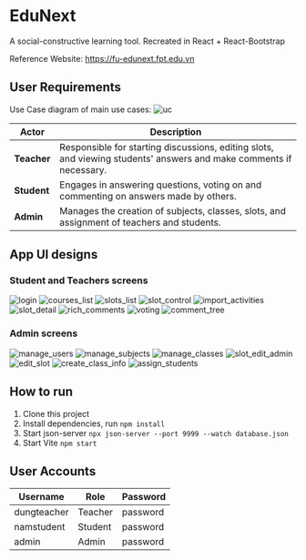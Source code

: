 # EduNext
A social-constructive learning tool.
Recreated in React + React-Bootstrap

Reference Website: https://fu-edunext.fpt.edu.vn

## User Requirements
Use Case diagram of main use cases:
![uc](https://github.com/user-attachments/assets/8dc9b33c-3da2-464e-823d-9d1e2e0b5a59)

| **Actor**  | **Description**                                                                |
|------------|--------------------------------------------------------------------------------|
| **Teacher**| Responsible for starting discussions, editing slots, and viewing students' answers and make comments if necessary. |
| **Student**| Engages in answering questions, voting on and commenting on answers made by others. |
| **Admin**  | Manages the creation of subjects, classes, slots, and assignment of teachers and students. |


## App UI designs
### Student and Teachers screens
![login](https://github.com/user-attachments/assets/df71cdb8-a028-4fc9-a837-9807fd6fda83)
![courses_list](https://github.com/user-attachments/assets/ca194108-77d0-4320-9105-c8a7a9044f74)
![slots_list](https://github.com/user-attachments/assets/63e524c7-4370-4f3f-9203-25eb1e005d1f)
![slot_control](https://github.com/user-attachments/assets/87935f8f-04ef-4c7b-a410-e3d69fbca584)
![import_activities](https://github.com/user-attachments/assets/113e4384-11d6-4f2c-97a7-2a93472fccd9)
![slot_detail](https://github.com/user-attachments/assets/400b7d57-ad21-4603-90d4-5986817931a5)
![rich_comments](https://github.com/user-attachments/assets/ae7a0801-6299-4529-808e-2afd4b46fbee)
![voting](https://github.com/user-attachments/assets/28b7c28f-be00-4c01-9031-c0d40f55fd1f)
![comment_tree](https://github.com/user-attachments/assets/7f9e2a9e-e017-4305-9f2f-a14e4f056922)
### Admin screens


![manage_users](https://github.com/user-attachments/assets/583814a3-2be3-4ed9-8845-bd15dd60d74e)
![manage_subjects](https://github.com/user-attachments/assets/af4c29d3-652f-4f97-b42b-65f3656b4a16)
![manage_classes](https://github.com/user-attachments/assets/2554d38b-4529-433b-a01b-224ead8fbb19)
![slot_edit_admin](https://github.com/user-attachments/assets/46e2ecfa-5353-4341-a766-e314f51eb21d)
![edit_slot](https://github.com/user-attachments/assets/10241712-f8d9-43dd-bdeb-0d8c1ec8e76e)
![create_class_info](https://github.com/user-attachments/assets/bf94bde7-9ef2-42f3-9f07-411816b12d93)
![assign_students](https://github.com/user-attachments/assets/db3b3000-52b6-45eb-82db-9a8ccb243715)

## How to run 
1. Clone this project
2. Install dependencies, run ```npm install```
3. Start json-server ```npx json-server --port 9999 --watch database.json```
4. Start Vite ```npm start```

## User Accounts

| **Username**   | **Role** | **Password** |
|----------------|----------|--------------|
| dungteacher    | Teacher  | password     |
| namstudent     | Student  | password     |
| admin          | Admin    | password     |
